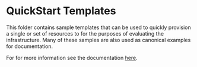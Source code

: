 # QuickStart Templates

This folder contains sample templates that can be used to quickly provision a single or set of resources to for the purposes of evaluating the infrastructure.  Many of these samples are also used as canonical examples for documentation.

For for more information see the documentation [here](https://docs.microsoft.com/azure/azure-resource-manager/templates).
